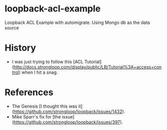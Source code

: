 # loopback-acl-example
Loopback ACL Example with automigrate. Using Mongo db as the data source

# History
* I was just trying to follow this [ACL Tutorial] (http://docs.strongloop.com/display/public/LB/Tutorial%3A+access+control) when I hit a snag.

# References
* The Genesis [I thought this was it] (https://github.com/strongloop/loopback/issues/1432).
* Mike Sparr's fix for [the issue] (https://github.com/strongloop/loopback/issues/397).
